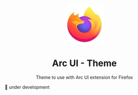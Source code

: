<div align="center">
  <img width="128" src="https://raw.githubusercontent.com/dxdotdev/arc-ui/main/.github/assets/arc-ui-default.svg" />

  <h1>Arc UI - Theme</h1>
  <p>Theme to use with Arc UI extension for Firefox</p>
</div>

:construction: under development
